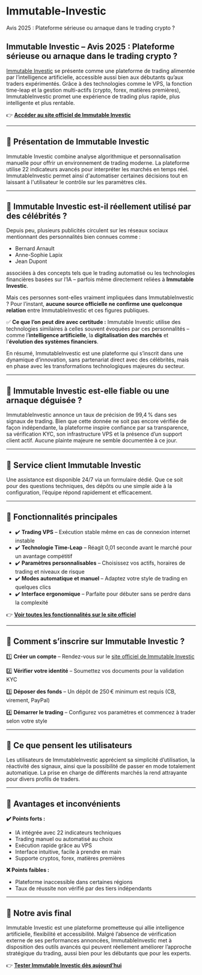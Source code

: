 # Immutable-Investic
Avis 2025 : Plateforme sérieuse ou arnaque dans le trading crypto ?

## Immutable Investic – Avis 2025 : Plateforme sérieuse ou arnaque dans le trading crypto ?

[Immutable Investic](https://immutableinvestic.fr) se présente comme une plateforme de trading alimentée par l’intelligence artificielle, accessible aussi bien aux débutants qu’aux traders expérimentés. Grâce à des technologies comme le VPS, la fonction time-leap et la gestion multi-actifs (crypto, forex, matières premières), ImmutableInvestic promet une expérience de trading plus rapide, plus intelligente et plus rentable.

👉 **[Accéder au site officiel de Immutable Investic](https://immutableinvestic.fr)**

---

## 📌 Présentation de Immutable Investic

Immutable Investic combine analyse algorithmique et personnalisation manuelle pour offrir un environnement de trading moderne. La plateforme utilise 22 indicateurs avancés pour interpréter les marchés en temps réel. ImmutableInvestic permet ainsi d'automatiser certaines décisions tout en laissant à l'utilisateur le contrôle sur les paramètres clés.

---

## 📌 Immutable Investic est-il réellement utilisé par des célébrités ?

Depuis peu, plusieurs publicités circulent sur les réseaux sociaux mentionnant des personnalités bien connues comme :

- Bernard Arnault
- Anne-Sophie Lapix
- Jean Dupont

associées à des concepts tels que le trading automatisé ou les technologies financières basées sur l’IA – parfois même directement reliées à **Immutable Investic**.

Mais ces personnes sont-elles vraiment impliquées dans ImmutableInvestic ? Pour l’instant, **aucune source officielle ne confirme une quelconque relation** entre ImmutableInvestic et ces figures publiques.

✅ **Ce que l’on peut dire avec certitude :** Immutable Investic utilise des technologies similaires à celles souvent évoquées par ces personnalités – comme l’**intelligence artificielle**, la **digitalisation des marchés** et l’**évolution des systèmes financiers**.

En résumé, ImmutableInvestic est une plateforme qui s’inscrit dans une dynamique d’innovation, sans partenariat direct avec des célébrités, mais en phase avec les transformations technologiques majeures du secteur.

---

## 📌 Immutable Investic est-elle fiable ou une arnaque déguisée ?

ImmutableInvestic annonce un taux de précision de 99,4 % dans ses signaux de trading. Bien que cette donnée ne soit pas encore vérifiée de façon indépendante, la plateforme inspire confiance par sa transparence, sa vérification KYC, son infrastructure VPS et la présence d’un support client actif. Aucune plainte majeure ne semble documentée à ce jour.

---

## 📌 Service client Immutable Investic

Une assistance est disponible 24/7 via un formulaire dédié. Que ce soit pour des questions techniques, des dépôts ou une simple aide à la configuration, l’équipe répond rapidement et efficacement.

---

## 📌 Fonctionnalités principales

- ✔️ **Trading VPS** – Exécution stable même en cas de connexion internet instable
- ✔️ **Technologie Time-Leap** – Réagit 0,01 seconde avant le marché pour un avantage compétitif
- ✔️ **Paramètres personnalisables** – Choisissez vos actifs, horaires de trading et niveaux de risque
- ✔️ **Modes automatique et manuel** – Adaptez votre style de trading en quelques clics
- ✔️ **Interface ergonomique** – Parfaite pour débuter sans se perdre dans la complexité

👉 **[Voir toutes les fonctionnalités sur le site officiel](https://immutableinvestic.fr)**

---

## 📌 Comment s’inscrire sur Immutable Investic ?

1️⃣ **Créer un compte** – Rendez-vous sur le [site officiel de Immutable Investic](https://immutableinvestic.fr)

2️⃣ **Vérifier votre identité** – Soumettez vos documents pour la validation KYC

3️⃣ **Déposer des fonds** – Un dépôt de 250 € minimum est requis (CB, virement, PayPal)

4️⃣ **Démarrer le trading** – Configurez vos paramètres et commencez à trader selon votre style

---

## 📌 Ce que pensent les utilisateurs

Les utilisateurs de ImmutableInvestic apprécient sa simplicité d’utilisation, la réactivité des signaux, ainsi que la possibilité de passer en mode totalement automatique. La prise en charge de différents marchés la rend attrayante pour divers profils de traders.

---

## 📌 Avantages et inconvénients

**✔️ Points forts :**
- IA intégrée avec 22 indicateurs techniques
- Trading manuel ou automatisé au choix
- Exécution rapide grâce au VPS
- Interface intuitive, facile à prendre en main
- Supporte cryptos, forex, matières premières

**❌ Points faibles :**
- Plateforme inaccessible dans certaines régions
- Taux de réussite non vérifié par des tiers indépendants

---

## 📌 Notre avis final

Immutable Investic est une plateforme prometteuse qui allie intelligence artificielle, flexibilité et accessibilité. Malgré l’absence de vérification externe de ses performances annoncées, ImmutableInvestic met à disposition des outils avancés qui peuvent réellement améliorer l’approche stratégique du trading, aussi bien pour les débutants que pour les experts.

👉 **[Tester Immutable Investic dès aujourd’hui](https://immutableinvestic.fr)**
